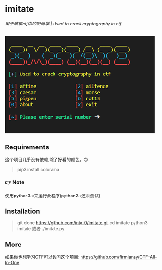 # imitate
###### 用于破解ctf中的密码学 | Used to crack cryptography in ctf
![Alt text](https://github.com/into-0/imitate/blob/master/doc/img_1.png)

## Requirements
这个项目几乎没有依赖,除了好看的颜色。🙃
>pip3 install colorama

### 👉 Note
使用python3.x来运行此程序(python2.x还未测试)

## Installation
>git clone https://github.com/into-0/imitate.git
>cd imitate
>python3 imitate
或者
>./imitate.py

## More
如果你也想学习CTF可以访问这个项目:
https://github.com/firmianay/CTF-All-In-One






